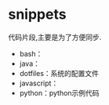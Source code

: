 snippets
========

代码片段,主要是为了方便同步.

- bash：
- java：
- dotfiles：系统的配置文件
- javascript：
- python：python示例代码
